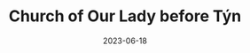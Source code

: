 ---
title: "Church of Our Lady before Týn"
excerpt: "Where gothic whispers adorn Týn's sacristy"
date: 2023-06-18
gallery_name: "prague/church-tyn"
tags:
  - 🏰Baroque
header:
  overlay_image: cover/prague/church-tyn-3v1.jpg
---